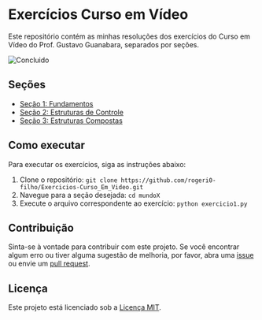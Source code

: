 # Exercícios Curso em Vídeo

Este repositório contém as minhas resoluções dos exercícios do Curso em Vídeo do Prof. Gustavo Guanabara, separados por seções.

![Concluido](http://img.shields.io/static/v1?label=STATUS&message=%20CONCLUIDO&color=GREEN&style=for-the-badge)

## Seções

- [Seção 1: Fundamentos](./secao1_fundamentos/)
- [Seção 2: Estruturas de Controle](./secao2_estruturas_de_controle/)
- [Seção 3: Estruturas Compostas](./secao3_estruturas_compostas/)

## Como executar

Para executar os exercícios, siga as instruções abaixo:

1. Clone o repositório: `git clone https://github.com/rogeri0-filho/Exercicios-Curso_Em_Video.git`
2. Navegue para a seção desejada: `cd mundoX`
3. Execute o arquivo correspondente ao exercício: `python exercicio1.py`

## Contribuição

Sinta-se à vontade para contribuir com este projeto. Se você encontrar algum erro ou tiver alguma sugestão de melhoria, por favor, abra uma [issue](https://github.com/rogeri0-filho/Exercicios-Curso_Em_Video/issues) ou envie um [pull request](https://github.com/rogeri0-filho/Exercicios-Curso_Em_Video/pulls).

## Licença

Este projeto está licenciado sob a [Licença MIT](./LICENSE).

